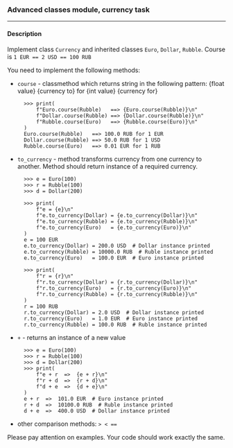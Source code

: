 ### Advanced classes module, currency task
***
#### Description

Implement class `Currency` and inherited classes `Euro`, `Dollar`, `Rubble`.
Course is `1 EUR == 2 USD == 100 RUB`

You need to implement the following methods:

- `course` - classmethod which returns string in the following pattern: {float value} {currency to} for {int value} {currency for}
    
        >>> print(
            f"Euro.course(Rubble)   ==> {Euro.course(Rubble)}\n"
            f"Dollar.course(Rubble) ==> {Dollar.course(Rubble)}\n"
            f"Rubble.course(Euro)   ==> {Rubble.course(Euro)}\n"
        )
        Euro.course(Rubble)   ==> 100.0 RUB for 1 EUR
        Dollar.course(Rubble) ==> 50.0 RUB for 1 USD
        Rubble.course(Euro)   ==> 0.01 EUR for 1 RUB
 
- `to_currency` - method transforms currency from one currency to another. Method should return 
instance of a required currency.
    
        >>> e = Euro(100)
        >>> r = Rubble(100)
        >>> d = Dollar(200)
        
        >>> print(
            f"e = {e}\n"
            f"e.to_currency(Dollar) = {e.to_currency(Dollar)}\n"
            f"e.to_currency(Rubble) = {e.to_currency(Rubble)}\n"
            f"e.to_currency(Euro)   = {e.to_currency(Euro)}\n"
        )
        e = 100 EUR
        e.to_currency(Dollar) = 200.0 USD  # Dollar instance printed
        e.to_currency(Rubble) = 10000.0 RUB  # Ruble instance printed
        e.to_currency(Euro)   = 100.0 EUR  # Euro instance printed
        
        >>> print(
            f"r = {r}\n"
            f"r.to_currency(Dollar) = {r.to_currency(Dollar)}\n"
            f"r.to_currency(Euro)   = {r.to_currency(Euro)}\n"
            f"r.to_currency(Rubble) = {r.to_currency(Rubble)}\n"
        )
        r = 100 RUB
        r.to_currency(Dollar) = 2.0 USD  # Dollar instance printed
        r.to_currency(Euro)   = 1.0 EUR  # Euro instance printed
        r.to_currency(Rubble) = 100.0 RUB  # Ruble instance printed

- `+` - returns an instance of a new value

        >>> e = Euro(100)
        >>> r = Rubble(100)
        >>> d = Dollar(200)
        >>> print(
            f"e + r  =>  {e + r}\n"
            f"r + d  =>  {r + d}\n"
            f"d + e  =>  {d + e}\n"
        )
        e + r  =>  101.0 EUR  # Euro instance printed
        r + d  =>  10100.0 RUB  # Ruble instance printed
        d + e  =>  400.0 USD  # Dollar instance printed

- other comparison methods: `> < ==`

Please pay attention on examples. Your code should work exactly the same.
        